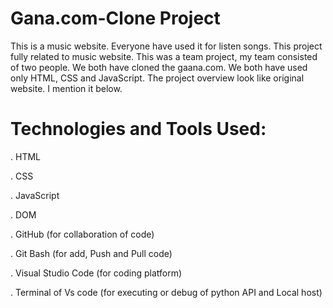 # Gana.com-Clone Project
This is a music website. Everyone have used it for listen songs. This project fully related to music website. This was a team project, my team consisted of two people. We both have cloned the gaana.com. We both have used only HTML, CSS and JavaScript. The project overview look like original website. I mention it below.

# Technologies and Tools Used:

. HTML

. CSS

. JavaScript

. DOM

. GitHub (for collaboration of code)

. Git Bash (for add, Push and Pull code)

. Visual Studio Code (for coding platform)

. Terminal of Vs code (for executing or debug of python API and Local host)
